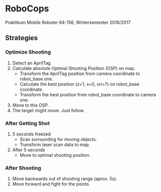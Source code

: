 # RoboCops
Praktikum Mobile Roboter 64-156, Wintersemester 2016/2017

## Strategies

### Optimize Shooting
1. Detect an AprilTag.
2. Calculate absolute Optimal Shooting Position (OSP) on map.
    - Transform the AprilTag position from camera coordinate to robot_base one.
    - Calculate the best position (z=1, x=0, ori=?) on robot_base coordinate.
    - Transform the best position from robot_base coordinate to camera one.
3. Move to this OSP.
4. The target might move. Just follow.

### After Getting Shot
1. 5 seconds freezed
    - Scan surrounding for moving objects.
    - Transform laser scan data to map.
2. After 5 seconds
    - Move to optimal shooting position.

### After Shooting
1. Move backwards out of shooting range (aprox. 5s).
2. Move forward and fight for the points.
